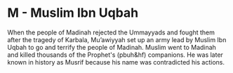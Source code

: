 M - Muslim Ibn Uqbah
====================

When the people of Madinah rejected the Ummayyads and fought them after
the tragedy of Karbala, Mu’awiyyah set up an army lead by Muslim Ibn
Uqbah to go and terrify the people of Madinah. Muslim went to Madinah
and killed thousands of the Prophet's (pbuh&hf) companions. He was later
known in history as Musrif because his name was contradicted his
actions.


